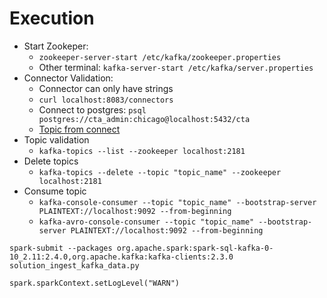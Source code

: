# Execution
- Start Zookeper:
  - `zookeeper-server-start /etc/kafka/zookeeper.properties`
  - Other terminal: `kafka-server-start /etc/kafka/server.properties`
- Connector Validation:
  - Connector can only have strings
  - `curl localhost:8083/connectors`
  - Connect to postgres: `psql postgres://cta_admin:chicago@localhost:5432/cta`
  - [Topic from connect](https://docs.confluent.io/platform/current/connect/references/restapi.html#topics)
- Topic validation
  - `kafka-topics --list --zookeeper localhost:2181`
- Delete topics
  - `kafka-topics --delete --topic "topic_name" --zookeeper localhost:2181`
- Consume topic
  - `kafka-console-consumer --topic "topic_name" --bootstrap-server PLAINTEXT://localhost:9092 --from-beginning`
  - `kafka-avro-console-consumer --topic "topic_name" --bootstrap-server PLAINTEXT://localhost:9092 --from-beginning`

`spark-submit --packages org.apache.spark:spark-sql-kafka-0-10_2.11:2.4.0,org.apache.kafka:kafka-clients:2.3.0 solution_ingest_kafka_data.py`


`spark.sparkContext.setLogLevel("WARN")`